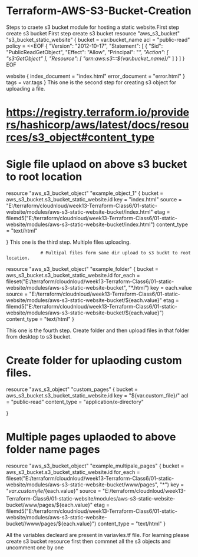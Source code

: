 # Terraform-AWS-S3-Bucket-Creation
Steps to craete s3 bucket module for hosting a static website.First step create s3 bucket
First step create s3 bucket
resource "aws_s3_bucket" "s3_bucket_static_website" {
  bucket = var.bucket_name
  acl    = "public-read"
  policy = <<EOF
{
    "Version": "2012-10-17",
    "Statement": [
        {
            "Sid": "PublicReadGetObject",
            "Effect": "Allow",
            "Principal": "*",
            "Action": [
                "s3:GetObject"
            ],
            "Resource": [
                "arn:aws:s3:::${var.bucket_name}/*"
            ]
        }
    ]
}
EOF

  website {
    index_document = "index.html"
    error_document = "error.html"
  }
  tags = var.tags
}
 This one is the second  step for creating s3 object for uploading a file.                
# https://registry.terraform.io/providers/hashicorp/aws/latest/docs/resources/s3_object#content_type
# Sigle file uplaod on above s3 bucket to root location
resource "aws_s3_bucket_object" "example_object_1" {
  bucket       = aws_s3_bucket.s3_bucket_static_website.id
  key          = "index.html"
  source       = "E:/terraform/cloudnloud/week13-Terraform-Class6/01-static-website/modules/aws-s3-static-website-bucket/index.html"
  etag         = filemd5("E:/terraform/cloudnloud/week13-Terraform-Class6/01-static-website/modules/aws-s3-static-website-bucket/index.html")
  content_type = "text/html"

}
 This one is the third step. Multiple files uploading.
                 
                 # Multipal files form same dir upload to s3 buckt to root location.
resource "aws_s3_bucket_object" "example_folder" {
  bucket       = aws_s3_bucket.s3_bucket_static_website.id
  for_each     = fileset("E:/terraform/cloudnloud/week13-Terraform-Class6/01-static-website/modules/aws-s3-static-website-bucket", "*.html")
  key          = each.value
  source       = "E:/terraform/cloudnloud/week13-Terraform-Class6/01-static-website/modules/aws-s3-static-website-bucket/${each.value}"
  etag         = filemd5("E:/terraform/cloudnloud/week13-Terraform-Class6/01-static-website/modules/aws-s3-static-website-bucket/${each.value}")
  content_type = "text/html"
}
                 
This one is the fourth step. Create folder and then upload  files in that folder from desktop to s3 bucket.
  # Create folder for uplaoding custom files.
resource "aws_s3_object" "custom_pages" {
  bucket       = aws_s3_bucket.s3_bucket_static_website.id
  key          = "${var.custom_file}/"
  acl          = "public-read"
  content_type = "application/x-directory"

}

# Multiple pages uplaoded to above folder name pages
resource "aws_s3_bucket_object" "example_multipale_pages" {
  bucket       = aws_s3_bucket.s3_bucket_static_website.id
  for_each     = fileset("E:/terraform/cloudnloud/week13-Terraform-Class6/01-static-website/modules/aws-s3-static-website-bucket/www/pages", "*")
  key          = "${var.custom_file}/${each.value}"
  source       = "E:/terraform/cloudnloud/week13-Terraform-Class6/01-static-website/modules/aws-s3-static-website-bucket/www/pages/${each.value}"
  etag         = filemd5("E:/terraform/cloudnloud/week13-Terraform-Class6/01-static-website/modules/aws-s3-static-website-bucket//www/pages/${each.value}")
  content_type = "text/html"
}               

All the variables decleard are present in variavles.tf file.
For learning please create s3 bucket resource first then commnet all the s3 objects and uncomment one by one 
                 

